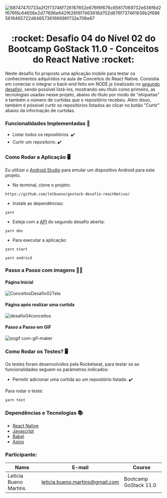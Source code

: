 ![68747470733a2f2f73746f726167652e676f6f676c65617069732e636f6d2f676f6c64656e2d77696e642f626f6f7463616d702d676f737461636b2f6865616465722d6465736166696f732e706e67](https://user-images.githubusercontent.com/50913322/87230209-c2d41600-c384-11ea-9339-71a8deacfccc.png)


<h1 align="center">:rocket: Desafio 04 do Nível 02 do Bootcamp GoStack 11.0 - Conceitos do React Native :rocket:</h1>

Neste desafio foi proposto uma aplicação mobile para testar os conhecimentos adquiridos na aula de Conceitos do React Native. 
Consistia em conectar o integrar o back-end feito em NODE.js (realizado no [segundo desafio](https://github.com/letbueno/gostack-desafio-nodejs)), sendo possível listá-los, mostrando seu título como primeiro, as tecnologias usadas nesse projeto, abaixo do título por modo de "etiquetas" e também o número de curtidas que o repositório recebeu. Além disso, também é póssível curtir os repositórios listados ao clicar no botão "Curtir" abaixo da informação de curtidas.

### Funcionalidades Implementadas :bookmark_tabs:
- Listar todos os repositórios. :heavy_check_mark:
- Curtir um reposítorio. :heavy_check_mark:



### Como Rodar a Aplicação :desktop_computer:
Eu utilizei o [Android Studio](https://developer.android.com/studio) para emular um dispositivo Android para este projeto. 

- No terminal, clone o projeto:

```
https://github.com/letbueno/gostack-desafio-reactNative/
```

- Instale as dependências:
```
yarn
```
- Esteja com a [API](https://github.com/letbueno/gostack-desafio-nodejs) do segundo desafio aberta:
```
yarn dev
```

- Para executar a aplicação:
```
yarn start
```

```
yarn android
```

### Passo a Passo com imagens	:technologist:
#### Página Inicial

![ConceitosDesafio02Tela](https://user-images.githubusercontent.com/50913322/87259580-b6ce7e00-c482-11ea-99a8-8e481b9dc491.jpg)


#### Página após realizar uma curtida

![desafio04conceitos](https://user-images.githubusercontent.com/50913322/87259587-c4840380-c482-11ea-964d-f1f06c12e378.jpg)

#### Passo a Passo em GIF
![ezgif com-gif-maker](https://user-images.githubusercontent.com/50913322/87259984-66a4eb00-c485-11ea-8527-9132e0bfe429.gif)



### Como Rodar os Testes? :desktop_computer:
Os testes foram desenvolvidos pela Rocketseat, para testar se as funcionalidades seguem os parâmetros indicados:
- Permitir adicionar uma curtida ao um repositório listado. :heavy_check_mark:


Para rodar o teste:
```
yarn test
```
### Dependências e Tecnologias :books: 

- [React Native](https://reactnative.dev)
- [Javascript](https://devdocs.io/javascript/)
- [Babel](https://babeljs.io/docs/en/babel-cli)
- [Axios](https://github.com/axios/axios)

### Participante: 
|Name|E-mail|Course|
| -------- | -------- | -------- |
|Leticia Bueno Martins|leticia.bueno.martins@gmail.com|Bootcamp GoStack 11.0|
